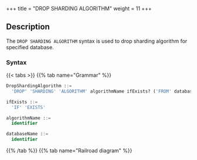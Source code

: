 +++
title = "DROP SHARDING ALGORITHM"
weight = 11
+++

## Description

The `DROP SHARDING ALGORITHM` syntax is used to drop sharding algorithm for specified database.

### Syntax

{{< tabs >}}
{{% tab name="Grammar" %}}
```sql
DropShardingAlgorithm ::=
  'DROP' 'SHARDING' 'ALGORITHM' algorithmName ifExists? ('FROM' databaseName)?

ifExists ::=
  'IF' 'EXISTS'

algorithmName ::=
  identifier

databaseName ::=
  identifier
```
{{% /tab %}}
{{% tab name="Railroad diagram" %}}
<iframe frameborder="0" name="diagram" id="diagram" width="100%" height="100%"></iframe>
{{% /tab %}}
{{< /tabs >}}

### Supplement

- When `databaseName` is not specified, the default is the currently used `DATABASE`. If `DATABASE` is not used, `No database selected` will be prompted;
- `ifExists` clause used for avoid `Sharding algorithm not exists` error.

### Example

- Drop sharding algorithm for specified database

```sql
DROP SHARDING ALGORITHM t_order_hash_mod FROM sharding_db;
```

- Drop sharding algorithm for current database

```sql
DROP SHARDING ALGORITHM t_order_hash_mod;
```

- Drop sharding algorithm with `ifExists` clause

```sql
DROP SHARDING ALGORITHM IF EXISTS t_order_hash_mod;
```

### Reserved word

`DROP`, `SHARDING`, `ALGORITHM`, `FROM`

### Related links

- [Reserved word](/en/user-manual/shardingsphere-proxy/distsql/syntax/reserved-word/)
